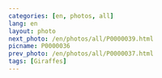 ```yaml
---
categories: [en, photos, all]
lang: en
layout: photo
next_photo: /en/photos/all/P0000039.html
picname: P0000036
prev_photo: /en/photos/all/P0000037.html
tags: [Giraffes]
---
```

